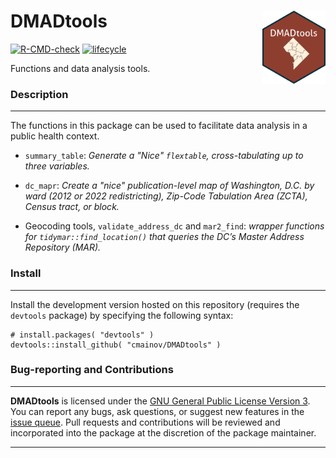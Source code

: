# DMADtools <img src="man/figures/dmadtoolslogo.png" align="right" width="20%" height="20%" />

<!-- badges: start -->
[![R-CMD-check](https://github.com/cmainov/DMADtools/actions/workflows/R-CMD-check.yaml/badge.svg)](https://github.com/cmainov/DMADtools/actions/workflows/R-CMD-check.yaml)
[![lifecycle](https://img.shields.io/badge/lifecycle-experimental-orange.svg)](https://www.tidyverse.org/lifecycle/#experimental)
<!-- badges: end -->
  
Functions and data analysis tools.

### Description
___

The functions in this package can be used to facilitate data analysis in a public health context.

* `summary_table`: *Generate a "Nice" `flextable`, cross-tabulating up to three variables.*

* `dc_mapr`: *Create a "nice" publication-level map of Washington, D.C. by ward (2012 or 2022 redistricting), Zip-Code Tabulation Area (ZCTA), Census tract, or block.*

* Geocoding tools, `validate_address_dc` and `mar2_find`: *wrapper functions for `tidymar::find_location()` that queries the DC’s Master Address Repository (MAR).*
### Install
___

Install the development version hosted on this repository (requires the `devtools` package) by specifying the following syntax:

```
# install.packages( "devtools" )
devtools::install_github( "cmainov/DMADtools" )
```

### Bug-reporting and Contributions
___

**DMADtools** is licensed under the [GNU General Public License Version 3](https://www.gnu.org/licenses/gpl-3.0.txt). You can report any bugs, ask questions, or suggest new features in the [issue queue](https://github.com/cmainov/DMADtools/issues). Pull requests and contributions will be reviewed and incorporated into the package at the discretion of the package maintainer.

___
